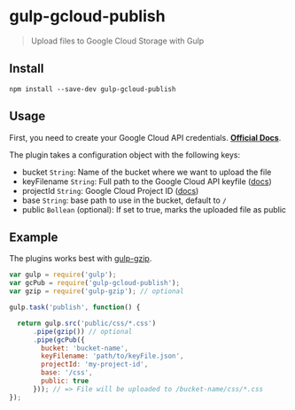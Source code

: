# gulp-gcloud-publish

> Upload files to Google Cloud Storage with Gulp

## Install

```
npm install --save-dev gulp-gcloud-publish
```

## Usage

First, you need to create your Google Cloud API credentials. [__Official Docs__][gc-docs].

The plugin takes a configuration object with the following keys:

- bucket `String`: Name of the bucket where we want to upload the file
- keyFilename `String`: Full path to the Google Cloud API keyfile ([docs][gc-docs])
- projectId `String`: Google Cloud Project ID ([docs][gc-docs])
- base `String`: base path to use in the bucket, default to `/`
- public `Bollean` (optional): If set to true, marks the uploaded file as public

## Example

The plugins works best with [gulp-gzip](https://www.npmjs.com/package/gulp-gzip).

```js
var gulp = require('gulp');
var gcPub = require('gulp-gcloud-publish');
var gzip = require('gulp-gzip'); // optional

gulp.task('publish', function() {

  return gulp.src('public/css/*.css')
      .pipe(gzip()) // optional
      .pipe(gcPub({
        bucket: 'bucket-name',
        keyFilename: 'path/to/keyFile.json',
        projectId: 'my-project-id',
        base: '/css',
        public: true
      })); // => File will be uploaded to /bucket-name/css/*.css
});
```


[gc-docs]: https://googlecloudplatform.github.io/gcloud-node/#/authorization
